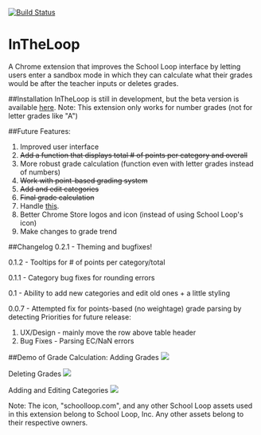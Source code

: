  [![Build Status](https://travis-ci.org/mash99/InTheLoop.svg?branch=develop)](https://travis-ci.org/mash99/InTheLoop)
# InTheLoop
A Chrome extension that improves the School Loop interface by letting users enter a sandbox mode in which they can calculate what their grades would be after the teacher inputs or deletes grades.

##Installation
InTheLoop is still in development, but the beta version is available [here](https://chrome.google.com/webstore/detail/in-the-loop-for-school-lo/ppigcngidmooiiafkelbilbojiijffag).
Note: This extension only works for number grades (not for letter grades like "A")

##Future Features:   
1. Improved user interface 
2. ~~Add a function that displays total # of points per category and overall~~
3. More robust grade calculation (function even with letter grades instead of numbers)
4. ~~Work with point-based grading system~~
5. ~~Add and edit categories~~
6. ~~Final grade calculation~~
7. Handle [this](https://scontent.xx.fbcdn.net/hphotos-xft1/v/t34.0-12/12395361_1647944725464690_391096720_n.jpg?oh=a616ca29147d5ecedfc4a79247d47484&oe=567014EB).
8. Better Chrome Store logos and icon (instead of using School Loop's icon)
9. Make changes to grade trend

##Changelog
0.2.1 - Theming and bugfixes!

0.1.2 - Tooltips for # of points per category/total

0.1.1 - Category bug fixes for rounding errors

0.1 - Ability to add new categories and edit old ones + a little styling

0.0.7 - Attempted fix for points-based (no weightage) grade parsing by detecting 
Priorities for future release:    
1. UX/Design - mainly move the row above table header    
2. Bug Fixes - Parsing EC/NaN errors    

##Demo of Grade Calculation:
Adding Grades
![](https://i.gyazo.com/6c424770f10b8598c4439b36c89193b4.gif)

Deleting Grades
![](https://i.gyazo.com/8252613bbe697fef07c8f1bf9a5d9134.gif)

Adding and Editing Categories
![](https://i.gyazo.com/0fdfe0e3ac2ad56c8b86b2599b6720b0.gif)

Note: The icon, "schoolloop.com", and any other School Loop assets used in this extension belong to School Loop, Inc. Any other assets belong to their respective owners.
